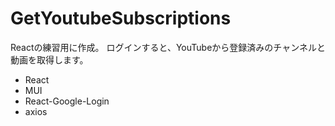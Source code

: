 # GetYoutubeSubscriptions

Reactの練習用に作成。
ログインすると、YouTubeから登録済みのチャンネルと動画を取得します。

- React
- MUI
- React-Google-Login
- axios
